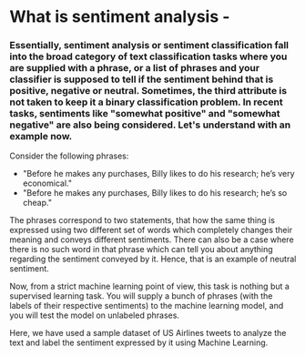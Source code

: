 # What is sentiment analysis -

### Essentially, sentiment analysis or sentiment classification fall into the broad category of text classification tasks where you are supplied with a phrase, or a list of phrases and your classifier is supposed to tell if the sentiment behind that is positive, negative or neutral. Sometimes, the third attribute is not taken to keep it a binary classification problem. In recent tasks, sentiments like "somewhat positive" and "somewhat negative" are also being considered. Let's understand with an example now.

Consider the following phrases:

- "Before he makes any purchases, Billy likes to do his research; he’s very economical."
- "Before he makes any purchases, Billy likes to do his research; he’s so cheap."

The phrases correspond to two statements, that how the same thing is expressed using two different set of words which completely changes their meaning and conveys different sentiments. There can also be a case where there is no such word in that phrase which can tell you about anything regarding the sentiment conveyed by it. Hence, that is an example of neutral sentiment.

Now, from a strict machine learning point of view, this task is nothing but a supervised learning task. You will supply a bunch of phrases (with the labels of their respective sentiments) to the machine learning model, and you will test the model on unlabeled phrases.

Here, we have used a sample dataset of US Airlines tweets to analyze the text and label the sentiment expressed by it using Machine Learning.